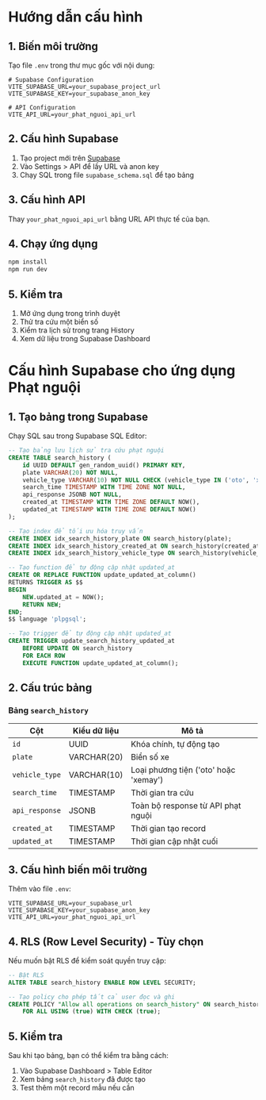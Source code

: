 # Hướng dẫn cấu hình

## 1. Biến môi trường

Tạo file `.env` trong thư mục gốc với nội dung:

```env
# Supabase Configuration
VITE_SUPABASE_URL=your_supabase_project_url
VITE_SUPABASE_KEY=your_supabase_anon_key

# API Configuration  
VITE_API_URL=your_phat_nguoi_api_url
```

## 2. Cấu hình Supabase

1. Tạo project mới trên [Supabase](https://supabase.com)
2. Vào Settings > API để lấy URL và anon key
3. Chạy SQL trong file `supabase_schema.sql` để tạo bảng

## 3. Cấu hình API

Thay `your_phat_nguoi_api_url` bằng URL API thực tế của bạn.

## 4. Chạy ứng dụng

```bash
npm install
npm run dev
```

## 5. Kiểm tra

1. Mở ứng dụng trong trình duyệt
2. Thử tra cứu một biển số
3. Kiểm tra lịch sử trong trang History
4. Xem dữ liệu trong Supabase Dashboard

# Cấu hình Supabase cho ứng dụng Phạt nguội

## 1. Tạo bảng trong Supabase

Chạy SQL sau trong Supabase SQL Editor:

```sql
-- Tạo bảng lưu lịch sử tra cứu phạt nguội
CREATE TABLE search_history (
    id UUID DEFAULT gen_random_uuid() PRIMARY KEY,
    plate VARCHAR(20) NOT NULL,
    vehicle_type VARCHAR(10) NOT NULL CHECK (vehicle_type IN ('oto', 'xemay')),
    search_time TIMESTAMP WITH TIME ZONE NOT NULL,
    api_response JSONB NOT NULL,
    created_at TIMESTAMP WITH TIME ZONE DEFAULT NOW(),
    updated_at TIMESTAMP WITH TIME ZONE DEFAULT NOW()
);

-- Tạo index để tối ưu hóa truy vấn
CREATE INDEX idx_search_history_plate ON search_history(plate);
CREATE INDEX idx_search_history_created_at ON search_history(created_at DESC);
CREATE INDEX idx_search_history_vehicle_type ON search_history(vehicle_type);

-- Tạo function để tự động cập nhật updated_at
CREATE OR REPLACE FUNCTION update_updated_at_column()
RETURNS TRIGGER AS $$
BEGIN
    NEW.updated_at = NOW();
    RETURN NEW;
END;
$$ language 'plpgsql';

-- Tạo trigger để tự động cập nhật updated_at
CREATE TRIGGER update_search_history_updated_at 
    BEFORE UPDATE ON search_history 
    FOR EACH ROW 
    EXECUTE FUNCTION update_updated_at_column();
```

## 2. Cấu trúc bảng

### Bảng `search_history`

| Cột | Kiểu dữ liệu | Mô tả |
|-----|-------------|-------|
| `id` | UUID | Khóa chính, tự động tạo |
| `plate` | VARCHAR(20) | Biển số xe |
| `vehicle_type` | VARCHAR(10) | Loại phương tiện ('oto' hoặc 'xemay') |
| `search_time` | TIMESTAMP | Thời gian tra cứu |
| `api_response` | JSONB | Toàn bộ response từ API phạt nguội |
| `created_at` | TIMESTAMP | Thời gian tạo record |
| `updated_at` | TIMESTAMP | Thời gian cập nhật cuối |

## 3. Cấu hình biến môi trường

Thêm vào file `.env`:

```env
VITE_SUPABASE_URL=your_supabase_url
VITE_SUPABASE_KEY=your_supabase_anon_key
VITE_API_URL=your_phat_nguoi_api_url
```

## 4. RLS (Row Level Security) - Tùy chọn

Nếu muốn bật RLS để kiểm soát quyền truy cập:

```sql
-- Bật RLS
ALTER TABLE search_history ENABLE ROW LEVEL SECURITY;

-- Tạo policy cho phép tất cả user đọc và ghi
CREATE POLICY "Allow all operations on search_history" ON search_history
    FOR ALL USING (true) WITH CHECK (true);
```

## 5. Kiểm tra

Sau khi tạo bảng, bạn có thể kiểm tra bằng cách:

1. Vào Supabase Dashboard > Table Editor
2. Xem bảng `search_history` đã được tạo
3. Test thêm một record mẫu nếu cần
